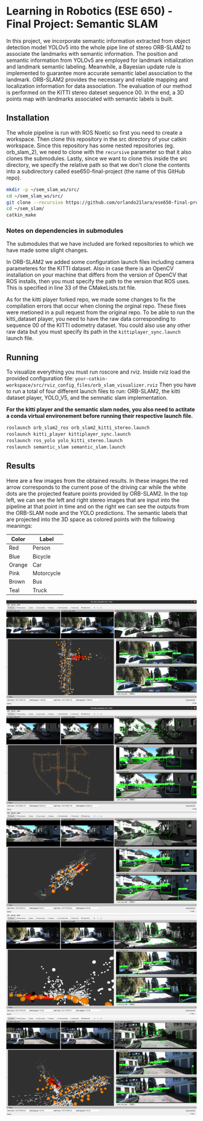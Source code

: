 # Learning in Robotics (ESE 650) - Final Project: Semantic SLAM
In this project, we incorporate semantic information extracted from object detection model YOLOv5 into the
whole pipe line of stereo ORB-SLAM2 to associate the landmarks with semantic information. The position and semantic
information from YOLOv5 are employed for landmark initialization and landmark semantic labeling. Meanwhile, a Bayesian
update rule is implemented to guarantee more accurate semantic label association to the landmark. ORB-SLAM2 provides the
necessary and reliable mapping and localization information for data association. The evaluation of our method is performed
on the KITTI stereo dateset sequence 00. In the end, a 3D points map with landmarks associated with semantic labels is built.

## Installation
The whole pipeline is run with ROS Noetic so first you need to create a workspace. Then clone this repository in the src directory of your catkin workspace. Since this repository has some nested repositories (eg. orb_slam_2), we need to clone with the ```recursive``` parameter so that it also clones the submodules. Lastly, since we want to clone this inside the src directory, we specify the relative path so that we don't clone the contents into a subdirectory called ese650-final-project (the name of this GitHub repo).
```bash
mkdir -p ~/sem_slam_ws/src/
cd ~/sem_slam_ws/src/
git clone --recursive https://github.com/orlando21lara/ese650-final-project.git ./
cd ~/sem_slam/
catkin_make
```

### Notes on dependencies in submodules
The submodules that we have included are forked repositories to which we have made some slight changes.

In ORB-SLAM2 we added some configuration launch files including camera parameteres for the KITTI dataset. Also in case there is an OpenCV installation on your machine that differs from the version of OpenCV that ROS installs, then you must specify the path to the version that ROS uses. This is specified in line 33 of the CMakeLists.txt file.

As for the kitti player forked repo, we made some changes to fix the compilation errors that occur when cloning the orginal repo. These fixes were metioned in a pull request from the original repo. To be able to run the kitti_dataset player, you need to have the raw data corresponding to sequence 00 of the KITTI odometry dataset. You could also use any other raw data but you must specify its path in the ```kittiplayer_sync.launch``` launch file.

## Running
To visualize everything you must run roscore and rviz. Inside rviz load the provided configuration file: ```your-catkin-workspace/src/rviz_config_files/orb_slam_visualizer.rviz```
Then you have to run a total of four different launch files to run: ORB-SLAM2, the kitti dataset player, YOLO_V5, and the semnatic slam implementation.

**For the kitti player and the semantic slam nodes, you also need to actitate a conda virtual environement before running their respective launch file.**
```bash
roslaunch orb_slam2_ros orb_slam2_kitti_stereo.launch
roslaunch kitti_player kittiplayer_sync.launch
roslaunch ros_yolo yolo_kitti_stereo.launch
roslaunch semantic_slam semantic_slam.launch
```

## Results
Here are a few images from the obtained results. In these images the red arrow corresponds to the current pose of the driving car while the white dots are the projected feature points provided by ORB-SLAM2. In the top left, we can see the left and right stereo images that are input into the pipeline at that point in time and on the right we can see the outputs from the ORB-SLAM node and the YOLO predictions. The semantic labels that are projected into the 3D space as colored points with the following meanings:

Color  | Label
------ | -----------
Red    | Person
Blue   | Bicycle
Orange | Car
Pink   | Motorcycle
Brown  | Bus
Teal   | Truck

![Kiku](images/fig1.png)
![Kiku](images/fig2.png)
![Kiku](images/fig3.png)
![Kiku](images/fig4.png)
![Kiku](images/fig5.png)


